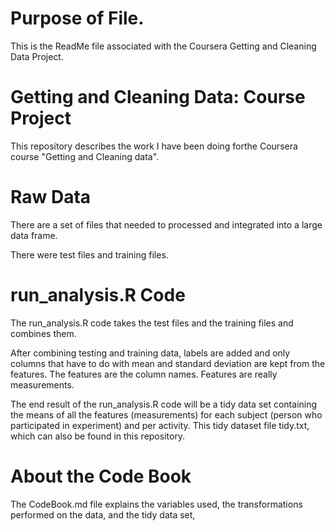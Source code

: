 # Purpose of File.

This is the ReadMe file associated with the Coursera Getting and Cleaning Data Project.

# Getting and Cleaning Data: Course Project

This repository describes the work I have been doing forthe Coursera course "Getting and Cleaning data".

# Raw Data

There are a set of files that needed to processed and integrated into a large data frame.

There were test files and training files.

# run_analysis.R Code

The run_analysis.R code takes the test files and the training files and combines them.

After combining testing and training data, labels are added and only columns that have to do with mean and standard deviation are kept from the features. The features are the column names. Features are really measurements.

The end result of the run_analysis.R code will be a tidy data set containing the means of all the features (measurements) for each subject (person who participated in experiment) and per activity. This tidy dataset file tidy.txt, which can also be found in this repository.

# About the Code Book

The CodeBook.md file explains the variables used, the transformations performed on the data,  and the tidy data set,


